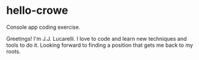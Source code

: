 # hello-crowe
Console app coding exercise.

Greetings!  I'm J.J. Lucarelli.  I love to code and learn new techniques and tools to do it.  Looking forward to finding a position that gets me back to my roots.
